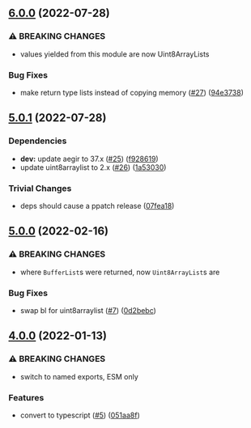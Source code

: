 ## [6.0.0](https://github.com/alanshaw/it-block/compare/v5.0.1...v6.0.0) (2022-07-28)


### ⚠ BREAKING CHANGES

* values yielded from this module are now Uint8ArrayLists

### Bug Fixes

* make return type lists instead of copying memory ([#27](https://github.com/alanshaw/it-block/issues/27)) ([94e3738](https://github.com/alanshaw/it-block/commit/94e373811303e2f37219cd20ab98e1deb46f7bad))

## [5.0.1](https://github.com/alanshaw/it-block/compare/v5.0.0...v5.0.1) (2022-07-28)


### Dependencies

* **dev:** update aegir to 37.x ([#25](https://github.com/alanshaw/it-block/issues/25)) ([f928619](https://github.com/alanshaw/it-block/commit/f9286191f39f8aa6f01ac6139e62edb541edfcce))
* update uint8arraylist to 2.x ([#26](https://github.com/alanshaw/it-block/issues/26)) ([1a53030](https://github.com/alanshaw/it-block/commit/1a5303092d131df6676e429737ff140d560cefe5))


### Trivial Changes

* deps should cause a ppatch release ([07fea18](https://github.com/alanshaw/it-block/commit/07fea180571477daff434ec568d301fda5785666))

## [5.0.0](https://github.com/alanshaw/it-block/compare/v4.0.0...v5.0.0) (2022-02-16)


### ⚠ BREAKING CHANGES

* where `BufferList`s were returned, now `Uint8ArrayList`s are

### Bug Fixes

* swap bl for uint8arraylist ([#7](https://github.com/alanshaw/it-block/issues/7)) ([0d2bebc](https://github.com/alanshaw/it-block/commit/0d2bebc66197f3113ac21e4d21a22ab60e57decc))

## [4.0.0](https://github.com/alanshaw/it-block/compare/v3.0.0...v4.0.0) (2022-01-13)


### ⚠ BREAKING CHANGES

* switch to named exports, ESM only

### Features

* convert to typescript ([#5](https://github.com/alanshaw/it-block/issues/5)) ([051aa8f](https://github.com/alanshaw/it-block/commit/051aa8f3a255d3fa0d6665e803505b74aa2b2130))
